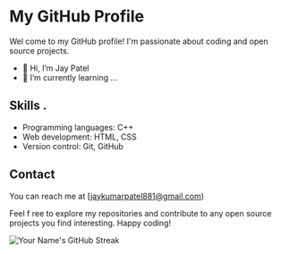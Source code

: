 # My GitHub Profile

Wel  come to my GitHub profile! I'm passionate about coding and open source projects.

- 👋 Hi, I’m Jay Patel
- 🌱 I’m currently learning ...

## Skills   .

- Programming languages: C++
- Web development: HTML, CSS
- Version control: Git, GitHub

## Contact

You can reach me at [jaykumarpatel881@gmail.com)

Feel f ree to explore my repositories and contribute to any open source projects you find interesting. Happy coding!

![Your Name's GitHub Streak](https://github-readme-streak-stats.herokuapp.com/?user=j0p21en5)


